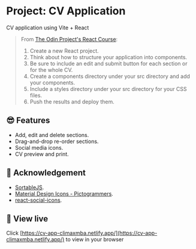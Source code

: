 # Project: CV Application

CV application using Vite + React
> From [The Odin Project's React Course](https://www.theodinproject.com/lessons/node-path-react-new-cv-application):
> 1. Create a new React project.
> 2. Think about how to structure your application into components.
> 4. Be sure to include an edit and submit button for each section or for the whole CV.
> 5. Create a components directory under your src directory and add your components.
> 6. Include a styles directory under your src directory for your CSS files.
> 7. Push the results and deploy them.

## 😎 Features

- Add, edit and delete sections.
- Drag-and-drop re-order sections.
- Social media icons.
- CV preview and print.

## 🙏 Acknowledgement

- [SortableJS](https://sortablejs.github.io/Sortable/).
- [Material Design Icons - Pictogrammers](https://pictogrammers.com/library/mdi/).
- [react-social-icons](https://react-social-icons.com/).

## 🚀 View live

Click [https://cv-app-climaxmba.netlify.app/](https://cv-app-climaxmba.netlify.app/) to view in your browser